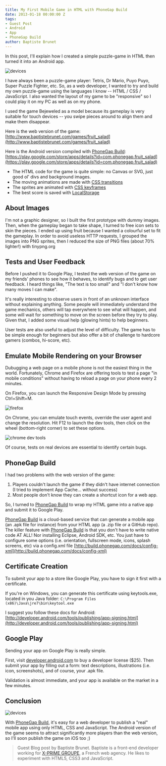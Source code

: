 ```yaml
---
title: My First Mobile Game in HTML with PhoneGap Build
date: 2013-01-18 00:00:00 Z
tags:
- Guest Post
- Android
- App
- PhoneGap Build
author: Baptiste Brunet
---
```


In this post, I'll explain how I created a simple puzzle-game in HTML then turned it into an Android app.

![devices](/uploads/2013/01/telephones.jpg)

I have always been a puzzle-game player: Tetris, Dr Mario, Puyo Puyo, Super Puzzle Fighter, etc. So, as a web developer, I wanted to try and build my own puzzle-game using the languages I know -- HTML / CSS / JavaScript. I also wanted the layout of my game to be "responsive" so I could play it on my PC as well as on my phone.

I used the game Bejeweled as a model because its gameplay is very suitable for touch devices -- you swipe pieces around to align them and make them disappear.

Here is the web version of the game: [http://www.baptistebrunet.com/games/fruit_salad](http://www.baptistebrunet.com/games/fruit_salad)

Here is the Android version compiled with [PhoneGap Build](http://build.phonegap.com): [https://play.google.com/store/apps/details?id=com.phonegap.fruit_salad](https://play.google.com/store/apps/details?id=com.phonegap.fruit_salad)

- The HTML code for the game is quite simple: no Canvas or SVG, just good ol' divs and background images.
- The moving animations are made with [CSS transitions](https://developer.mozilla.org/en-US/docs/CSS/Using_CSS_transitions)
- The sprites are animated with [CSS keyframes](https://developer.mozilla.org/en-US/docs/CSS/@keyframes)
- The best score is saved with [LocalStorage](http://coding.smashingmagazine.com/2010/10/11/local-storage-and-how-to-use-it/)

## About Images

I'm not a graphic designer, so I built the first prototype with dummy images. Then, when the gameplay began to take shape, I turned to free icon sets to skin the pieces. I ended up using fruit because I wanted a colourful set to fit the gameplay. In order to avoid useless HTTP requests, I grouped the images into PNG sprites, then I reduced the size of PNG files (about 70% lighter!) with tinypng.org

## Tests and User Feedback

Before I pushed it to Google Play, I tested the web version of the game on my friends' phones to see how it behaves, to identify bugs and to get user feedback. I heard things like, "The text is too small" and "I don't know how many moves I can make".

It's really interesting to observe users in front of an unknown interface without explaining anything. Some people will immediately understand the game mechanics, others will tap everywhere to see what will happen, and some will wait for something to move on the screen before they try to play.  Given that, I added some visual help (glowing hints) to help beginners.

User tests are also useful to adjust the level of difficulty. The game has to be simple enough for beginners but also offer a bit of challenge to hardcore gamers (combos, hi-score, etc).

## Emulate Mobile Rendering on your Browser

Dubugging a web page on a mobile phone is not the easiest thing in the world. Fortunately, Chrome and Firefox are offering tools to test a page "in mobile conditions" without having to reload a page on your phone every 2 minutes.

On Firefox, you can launch the Responsive Design Mode by pressing Ctrl+Shift+M.

![firefox](/uploads/2013/01/firefox_mode_responsive.jpg)

On Chrome, you can emulate touch events, override the user agent and change the resolution. Hit F12 to launch the dev tools, then click on the wheel (bottom-right corner) to set these options.

![chrome dev tools](/uploads/2013/01/chrome_dev_tools.jpg)

Of course, tests on real devices are essential to identify certain bugs.

## PhoneGap Build

I had two problems with the web version of the game:

1. Players couldn't launch the game if they didn't have internet connection (I tried to implement App Cache... without success)
1. Most people don't know they can create a shortcut icon for a web app.

So, I turned to [PhoneGap Build](http://build.phonegap.com) to wrap my HTML game into a native app and submit it to Google Play.

[PhoneGap Build](http://build.phonegap.com) is a cloud-based service that can generate a mobile app (an .apk file for instance) from your HTML app (a .zip file or a GitHub repo). The killer feature with [PhoneGap Build](http://build.phonegap.com) is that you don't have to write native code AT ALL! Nor installing Eclipse, Android SDK, etc. You just have to configure some options (i.e. orientation, fullscreen mode, icons, splash screens, etc) via a config.xml file [http://build.phonegap.com/docs/config-xml](http://build.phonegap.com/docs/config-xml)

## Certificate Creation

To submit your app to a store like Google Play, you have to sign it first with a certificate.

If you're on Windows, you can generate this certificate using keytools.exe, located in you Java folder:
`C:\Program Files (x86)\Java\jre7\bin\keytool.exe`

I suggest you follow these docs for Android: [http://developer.android.com/tools/publishing/app-signing.html](http://developer.android.com/tools/publishing/app-signing.html)

## Google Play

Sending your app on Google Play is really simple.

First, visit [developer.android.com](http://developer.android.com) to buy a developer license ($25). Then submit your app by filling out a form: text descriptions, illustrations (i.e. icon, screenshots), and of course, your .apk file.

Validation is almost immediate, and your app is available on the market in a few minutes.

## Conclusion

![devices](/uploads/2013/01/bureau.jpg)

With [PhoneGap Build](http://build.phonegap.com), it's easy for a web developer to publish a "real" mobile app using only HTML, CSS and JavaScript. The Android version of the game seems to attract significantly more players than the web version, so I'll soon publish the game on iOS too ;)

> Guest Blog post by Baptiste Brunet. Baptiste is a front-end developer working for [X-PRIME GROUPE](http://www.xprimegroupe.com), a French web agency. He likes to experiment with HTML5, CSS3 and JavaScript.
